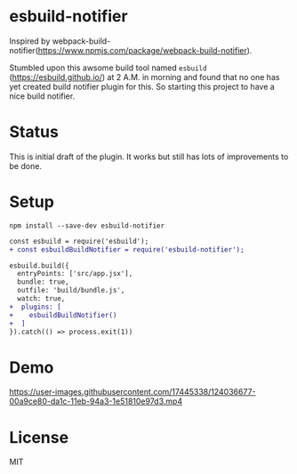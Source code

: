 # esbuild-notifier

Inspired by webpack-build-notifier(https://www.npmjs.com/package/webpack-build-notifier).

Stumbled upon this awsome build tool named `esbuild` (https://esbuild.github.io/) at 2 A.M. in morning and found that no one has yet created build notifier plugin for this. So starting this project to have a nice build notifier.

# Status

This is initial draft of the plugin. It works but still has lots of improvements to be done. 


# Setup

```
npm install --save-dev esbuild-notifier
```

```diff
const esbuild = require('esbuild');
+ const esbuildBuildNotifier = require('esbuild-notifier');

esbuild.build({
  entryPoints: ['src/app.jsx'],
  bundle: true,
  outfile: 'build/bundle.js',
  watch: true,
+  plugins: [
+    esbuildBuildNotifier()
+  ]
}).catch(() => process.exit(1))

```

# Demo

https://user-images.githubusercontent.com/17445338/124036677-00a9ce80-da1c-11eb-94a3-1e51810e97d3.mp4


# License
MIT
